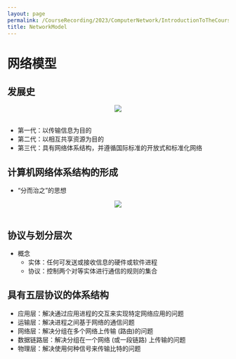 ```yaml
---
layout: page
permalink: /CourseRecording/2023/ComputerNetwork/IntroductionToTheCourse/NetworkModel/index.html
title: NetworkModel
---
```


# 网络模型

## 发展史

<div style="display: flex; justify-content: center;">
    <img src="https://cryoushiwo.oss-cn-hangzhou.aliyuncs.com/course-recording/202409072214758.png" style="max-width: 80%; height: auto;">
</div><br>

- 第一代：以传输信息为目的
- 第二代：以相互共享资源为目的
- 第三代：具有网络体系结构，并遵循国际标准的开放式和标准化网络

## 计算机网络体系结构的形成

- “分而治之”的思想

<div style="display: flex; justify-content: center;">
    <img src="https://cryoushiwo.oss-cn-hangzhou.aliyuncs.com/course-recording/202409072214339.png" style="max-width: 80%; height: auto;">
</div><br>

## 协议与划分层次

- 概念
    - 实体：任何可发送或接收信息的硬件或软件进程
    - 协议：控制两个对等实体进行通信的规则的集合

## 具有五层协议的体系结构

- 应用层：解决通过应用进程的交互来实现特定网络应用的问题
- 运输层：解决进程之间基于网络的通信问题
- 网络层：解决分组在多个网络上传输 (路由)的问题
- 数据链路层：解决分组在一个网络 (或一段链路) 上传输的问题
- 物理层：解决使用何种信号来传输比特的问题